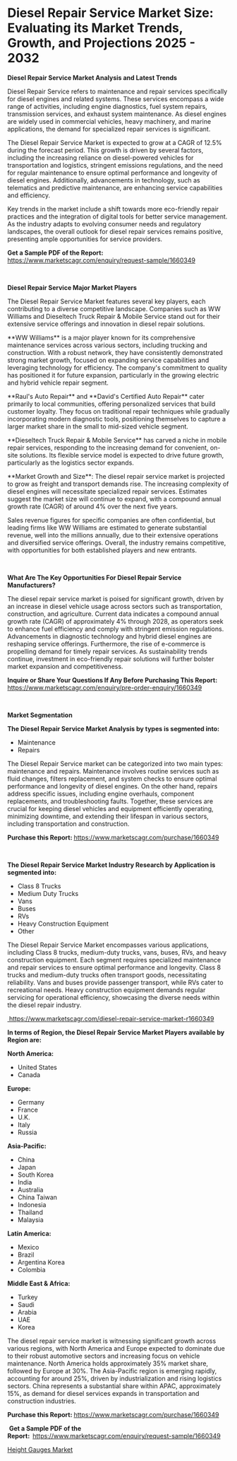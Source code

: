 <p><h1>Diesel Repair Service Market Size: Evaluating its Market Trends, Growth, and Projections 2025 - 2032</h1></p><p><strong>Diesel Repair Service Market Analysis and Latest Trends</strong></p>
<p><p>Diesel Repair Service refers to maintenance and repair services specifically for diesel engines and related systems. These services encompass a wide range of activities, including engine diagnostics, fuel system repairs, transmission services, and exhaust system maintenance. As diesel engines are widely used in commercial vehicles, heavy machinery, and marine applications, the demand for specialized repair services is significant.</p><p>The Diesel Repair Service Market is expected to grow at a CAGR of 12.5% during the forecast period. This growth is driven by several factors, including the increasing reliance on diesel-powered vehicles for transportation and logistics, stringent emissions regulations, and the need for regular maintenance to ensure optimal performance and longevity of diesel engines. Additionally, advancements in technology, such as telematics and predictive maintenance, are enhancing service capabilities and efficiency.</p><p>Key trends in the market include a shift towards more eco-friendly repair practices and the integration of digital tools for better service management. As the industry adapts to evolving consumer needs and regulatory landscapes, the overall outlook for diesel repair services remains positive, presenting ample opportunities for service providers.</p></p>
<p><strong>Get a Sample PDF of the Report:&nbsp;</strong> <a href="https://www.marketscagr.com/enquiry/request-sample/1660349?utm_campaign=3277&utm_medium=2&utm_source=Github&utm_content=ia&utm_term=10042025&utm_id=diesel-repair-service">https://www.marketscagr.com/enquiry/request-sample/1660349</a></p>
<p>&nbsp;</p>
<p><strong>Diesel Repair Service Major Market Players</strong></p>
<p><p>The Diesel Repair Service Market features several key players, each contributing to a diverse competitive landscape. Companies such as WW Williams and Dieseltech Truck Repair & Mobile Service stand out for their extensive service offerings and innovation in diesel repair solutions.</p><p>**WW Williams** is a major player known for its comprehensive maintenance services across various sectors, including trucking and construction. With a robust network, they have consistently demonstrated strong market growth, focused on expanding service capabilities and leveraging technology for efficiency. The company's commitment to quality has positioned it for future expansion, particularly in the growing electric and hybrid vehicle repair segment.</p><p>**Raul's Auto Repair** and **David's Certified Auto Repair** cater primarily to local communities, offering personalized services that build customer loyalty. They focus on traditional repair techniques while gradually incorporating modern diagnostic tools, positioning themselves to capture a larger market share in the small to mid-sized vehicle segment.</p><p>**Dieseltech Truck Repair & Mobile Service** has carved a niche in mobile repair services, responding to the increasing demand for convenient, on-site solutions. Its flexible service model is expected to drive future growth, particularly as the logistics sector expands.</p><p>**Market Growth and Size**: The diesel repair service market is projected to grow as freight and transport demands rise. The increasing complexity of diesel engines will necessitate specialized repair services. Estimates suggest the market size will continue to expand, with a compound annual growth rate (CAGR) of around 4% over the next five years.</p><p>Sales revenue figures for specific companies are often confidential, but leading firms like WW Williams are estimated to generate substantial revenue, well into the millions annually, due to their extensive operations and diversified service offerings. Overall, the industry remains competitive, with opportunities for both established players and new entrants.</p></p>
<p>&nbsp;</p>
<p><strong>What Are The Key Opportunities For Diesel Repair Service Manufacturers?</strong></p>
<p><p>The diesel repair service market is poised for significant growth, driven by an increase in diesel vehicle usage across sectors such as transportation, construction, and agriculture. Current data indicates a compound annual growth rate (CAGR) of approximately 4% through 2028, as operators seek to enhance fuel efficiency and comply with stringent emission regulations. Advancements in diagnostic technology and hybrid diesel engines are reshaping service offerings. Furthermore, the rise of e-commerce is propelling demand for timely repair services. As sustainability trends continue, investment in eco-friendly repair solutions will further bolster market expansion and competitiveness.</p></p>
<p><strong>Inquire or Share Your Questions If Any Before Purchasing This Report:</strong> <a href="https://www.marketscagr.com/enquiry/pre-order-enquiry/1660349?utm_campaign=3277&utm_medium=2&utm_source=Github&utm_content=ia&utm_term=10042025&utm_id=diesel-repair-service">https://www.marketscagr.com/enquiry/pre-order-enquiry/1660349</a></p>
<p>&nbsp;</p>
<p><strong>Market Segmentation</strong></p>
<p><strong>The Diesel Repair Service Market Analysis by types is segmented into:</strong></p>
<p><ul><li>Maintenance</li><li>Repairs</li></ul></p>
<p><p>The Diesel Repair Service market can be categorized into two main types: maintenance and repairs. Maintenance involves routine services such as fluid changes, filters replacement, and system checks to ensure optimal performance and longevity of diesel engines. On the other hand, repairs address specific issues, including engine overhauls, component replacements, and troubleshooting faults. Together, these services are crucial for keeping diesel vehicles and equipment efficiently operating, minimizing downtime, and extending their lifespan in various sectors, including transportation and construction.</p></p>
<p><strong>Purchase this Report:&nbsp;</strong><a href="https://www.marketscagr.com/purchase/1660349?utm_campaign=3277&utm_medium=2&utm_source=Github&utm_content=ia&utm_term=10042025&utm_id=diesel-repair-service">https://www.marketscagr.com/purchase/1660349</a></p>
<p>&nbsp;</p>
<p><strong>The Diesel Repair Service Market Industry Research by Application is segmented into:</strong></p>
<p><ul><li>Class 8 Trucks</li><li>Medium Duty Trucks</li><li>Vans</li><li>Buses</li><li>RVs</li><li>Heavy Construction Equipment</li><li>Other</li></ul></p>
<p><p>The Diesel Repair Service Market encompasses various applications, including Class 8 trucks, medium-duty trucks, vans, buses, RVs, and heavy construction equipment. Each segment requires specialized maintenance and repair services to ensure optimal performance and longevity. Class 8 trucks and medium-duty trucks often transport goods, necessitating reliability. Vans and buses provide passenger transport, while RVs cater to recreational needs. Heavy construction equipment demands regular servicing for operational efficiency, showcasing the diverse needs within the diesel repair industry.</p></p>
<p><a href="https://www.marketscagr.com/diesel-repair-service-market-r1660349?utm_campaign=3277&utm_medium=2&utm_source=Github&utm_content=ia&utm_term=10042025&utm_id=diesel-repair-service">&nbsp;https://www.marketscagr.com/diesel-repair-service-market-r1660349</a></p>
<p><strong>In terms of Region, the Diesel Repair Service Market Players available by Region are:</strong></p>
<p>
    <p> <strong> North America: </strong>
        <ul>
            <li>United States</li>
            <li>Canada</li>
        </ul>
        </p> 
    <p> <strong> Europe: </strong>
        <ul>
            <li>Germany</li>
            <li>France</li>
            <li>U.K.</li>
            <li>Italy</li>
            <li>Russia</li>
        </ul>
        </p> 
    <p> <strong> Asia-Pacific: </strong>
        <ul>
            <li>China</li>
            <li>Japan</li>
            <li>South Korea</li>
            <li>India</li>
            <li>Australia</li>
            <li>China Taiwan</li>
            <li>Indonesia</li>
            <li>Thailand</li>
            <li>Malaysia</li>
        </ul>
        </p> 
    <p> <strong> Latin America: </strong>
        <ul>
            <li>Mexico</li>
            <li>Brazil</li>
            <li>Argentina Korea</li>
            <li>Colombia</li>
        </ul>
        </p> 
    <p> <strong> Middle East & Africa: </strong>
        <ul>
            <li>Turkey</li>
            <li>Saudi</li>
            <li>Arabia</li>
            <li>UAE</li>
            <li>Korea</li>
        </ul>
    </p>
    </p>
<p><p>The diesel repair service market is witnessing significant growth across various regions, with North America and Europe expected to dominate due to their robust automotive sectors and increasing focus on vehicle maintenance. North America holds approximately 35% market share, followed by Europe at 30%. The Asia-Pacific region is emerging rapidly, accounting for around 25%, driven by industrialization and rising logistics sectors. China represents a substantial share within APAC, approximately 15%, as demand for diesel services expands in transportation and construction industries.</p></p>
<p><strong>Purchase this Report: </strong><a href="https://www.marketscagr.com/purchase/1660349?utm_campaign=3277&utm_medium=2&utm_source=Github&utm_content=ia&utm_term=10042025&utm_id=diesel-repair-service">https://www.marketscagr.com/purchase/1660349</a></p>
<p>&nbsp;<strong>Get a Sample PDF of the Report:&nbsp;&nbsp;</strong><a href="https://www.marketscagr.com/enquiry/request-sample/1660349?utm_campaign=3277&utm_medium=2&utm_source=Github&utm_content=ia&utm_term=10042025&utm_id=diesel-repair-service">https://www.marketscagr.com/enquiry/request-sample/1660349</a></p>
<p><strong></strong></p>
<p><p><a href="https://github.com/gitfwelday/Market-Research-Report-List-1/blob/main/height-gauges-market.md?utm_campaign=3277&utm_medium=2&utm_source=Github&utm_content=ia&utm_term=10042025&utm_id=diesel-repair-service">Height Gauges Market</a></p></p>